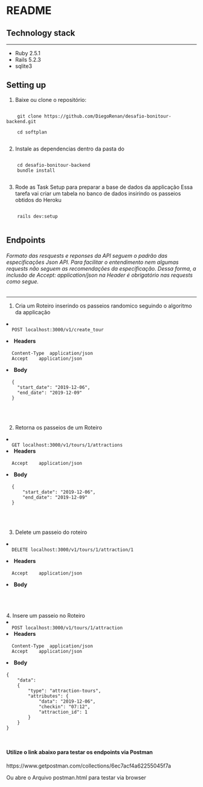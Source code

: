 # README

<h2>Technology stack</h2>
<hr></hr>

<ul>
    <li>Ruby 2.5.1</li>
    <li>Rails 5.2.3</li>
    <li>sqlite3</li>
</ul>

<h2>Setting up</h2>

1. Baixe ou clone o repositório:
<code>
    git clone https://github.com/DiegoRenan/desafio-bonitour-backend.git <br />
    cd softplan

</code>

2. Instale as dependencias dentro da pasta do 
<code>
    cd desafio-bonitour-backend
    bundle install

</code>

3. Rode as Task Setup para preparar a base de dados da applicação 
Essa tarefa vai criar um tabela no banco de dados insirindo os passeios obtidos do Heroku
<code>
    rails dev:setup

</code>
 

<h2>Endpoints</h2>

<h6>
  Formato das resquests e reponses da API seguem o padrão das especificações Json API.
  Para facilitar o entendimento nem algumas requests não seguem as recomendações da 
  especificação.
  Dessa forma, a inclusão de Accept: application/json na Header é obrigatório nas requests
  como segue.
</h6>

<hr></hr>

1. Cria um Roteiro inserindo os passeios randomico seguindo o algoritmo da applicação 

<li>
<code>
  POST localhost:3000/v1/create_tour

</code>
</li>
<li>
<strong>Headers</strong>
<br />
<code>
  Content-Type	application/json
  Accept	application/json

</code>
</li>
<li>
<strong>Body</strong>
<br />
<code>
  {
    "start_date": "2019-12-06",
    "end_date": "2019-12-09"
  }

</code>
<br />
</li>
<br />

2. Retorna os passeios de um Roteiro 
<li>
<code>
  GET localhost:3000/v1/tours/1/attractions
</code>
</li>
<li>
<strong>Headers</strong>
<br />
<code>
  Accept	application/json

</code>
</li>
<li>
<strong>Body</strong>
<br />
<code>
  {
	  "start_date": "2019-12-06",
	  "end_date": "2019-12-09"
  }

</code>
<br />
</li>
<br />

3. Delete um passeio do roteiro 
<li>
<code>
  DELETE localhost:3000/v1/tours/1/attraction/1

</code>
</li>
<li>
<strong>Headers</strong>
<br />
<code>
  Accept	application/json

</code>
</li>
<li>
<strong>Body</strong>
<br />
<code>

</code>
</li>
<br />
<br />
4. Insere um passeio no Roteiro

<li>
<code>
  POST localhost:3000/v1/tours/1/attraction
</code>
</li>
<li>
<strong>Headers</strong>
<br />
<code>
  Content-Type	application/json
  Accept	application/json

</code>
</li>

<li>
<strong>Body</strong>
<br />
<code>
{
    "data": 
    {
        "type": "attraction-tours",
        "attributes": {
            "data": "2019-12-06",
            "checkin": "07:12",
            "attraction_id": 1
        }
    }
}
<br />
</code>
</li>

<h4>Utilize o link abaixo para testar os endpoints via Postman</h4>
https://www.getpostman.com/collections/6ec7acf4a62255045f7a

Ou abre o Arquivo postman.html para testar via browser